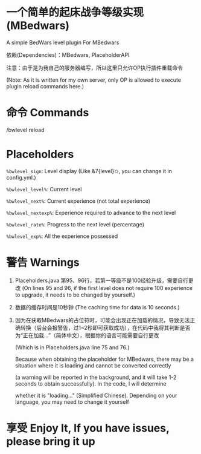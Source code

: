 # 一个简单的起床战争等级实现(MBedwars) 
A simple BedWars level plugin For MBedwars

依赖(Dependencies)：MBedwars, PlaceholderAPI

注意：由于是为我自己的服务器编写，所以这里只允许OP执行插件重载命令

(Note: As it is written for my own server, only OP is allowed to execute plugin reload commands here.)

# 命令 Commands
/bwlevel reload

# Placeholders
<code>%bwlevel_sign</code>: Level display (Like &7{level}✩, you can change it in config.yml.)

<code>%bwlevel_level%</code>: Current level

<code>%bwlevel_next%</code>: Current experience (not total experience)

<code>%bwlevel_nextexp%</code>: Experience required to advance to the next level

<code>%bwlevel_rate%</code>: Progress to the next level (percentage)

<code>%bwlevel_exp%</code>: All the experience possessed

# 警告 Warnings
1. Placeholders.java 第95、96行，若第一等级不是100经验升级，需要自行更改 (On lines 95 and 96, if the first level does not require 100 experience to upgrade, it needs to be changed by yourself.)
   
2. 数据的缓存时间是10秒钟 (The caching time for data is 10 seconds.)
   
3. 因为在获取MBedwars的占位符时，可能会出现正在加载的情况，导致无法正确转换（后台会报警告，过1~2秒即可获取成功），在代码中我将其判断是否为“正在加载...”（简体中文），根据你的语言可能需要自行更改
   
   (Which is in Placeholders.java line 75 and 76.)
   
   Because when obtaining the placeholder for MBedwars, there may be a situation where it is loading and cannot be converted correctly
   
   (a warning will be reported in the background, and it will take 1-2 seconds to obtain successfully). In the code, I will determine
   
   whether it is "loading..." (Simplified Chinese). Depending on your language, you may need to change it yourself
   
# 享受 Enjoy It, If you have issues, please bring it up
